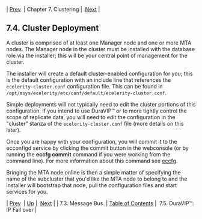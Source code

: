 | [Prev](cluster.config.mbus)  | Chapter 7. Clustering |  [Next](cluster.config.duravip.php) |

## 7.4. Cluster Deployment

A cluster is comprised of at least one Manager node and one or more MTA nodes. The Manager node in the cluster must be installed with the database role via the installer; this will be your central point of management for the cluster.

The installer will create a default cluster-enabled configuration for you; this is the default configuration with an include line that references the `ecelerity-cluster.conf` configuration file. This can be found in `/opt/msys/ecelerity/etc/conf/default/ecelerity-cluster.conf`.

Simple deployments will not typically need to edit the cluster portions of this configuration. If you intend to use DuraVIP™ or to more tightly control the scope of replicate data, you will need to edit the configuration in the "cluster" stanza of the `ecelerity-cluster.conf` file (more details on this later).

Once you are happy with your configuration, you will commit it to the ecconfigd service by clicking the commit button in the webconsole (or by running the **eccfg commit**        command if you were working from the command line). For more information about this command see [eccfg](executable.eccfg "eccfg").

Bringing the MTA node online is then a simple matter of specifying the name of the subcluster that you'd like the MTA node to belong to and the installer will bootstrap that node, pull the configuration files and start services for you.

| [Prev](cluster.config.mbus)  | [Up](cluster.php) |  [Next](cluster.config.duravip.php) |
| 7.3. Message Bus  | [Table of Contents](index) |  7.5. DuraVIP™: IP Fail over |

